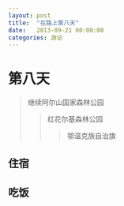 ```yaml
---
layout: post
title:  "在路上第八天"
date:   2013-09-21 00:00:00
categories: 游记
---
```

第八天
===
> 继续阿尔山国家森林公园
>> 红花尔基森林公园
>>> 鄂温克族自治旗

住宿
---

吃饭
---
